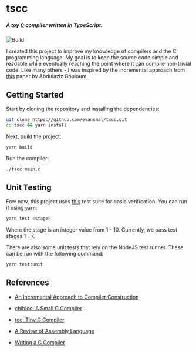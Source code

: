 # tscc

##### A toy [C](https://en.wikipedia.org/wiki/C_(programming_language)) compiler written in TypeScript.

![Build](https://github.com/evansmal/tscc/actions/workflows/main.yml/badge.svg)

I created this project to improve my knowledge of compilers and the C programming language. My goal is to keep the source code simple and readable while eventually reaching the point where it can compile non-trivial code. Like many others - I was inspired by the incremental approach from [this](http://scheme2006.cs.uchicago.edu/11-ghuloum.pdf) paper by Abdulaziz Ghuloum.

## Getting Started

Start by cloning the repository and installing the dependencies:

```sh
git clone https://github.com/evansmal/tscc.git
cd tscc && yarn install
```

Next, build the project:

```sh
yarn build
```

Run the compiler:

```sh
./tscc main.c
```

## Unit Testing

Fow now, this project uses [this](https://github.com/nlsandler/write_a_c_compiler) test suite for basic verification. You can run it using `yarn`:

```sh
yarn test <stage>
```

Where the stage is an integer value from 1 - 10. Currently, we pass test stages 1 - 7.

There are also some unit tests that rely on the NodeJS test runner. These can be run with the following command:

```sh
yarn test:unit
```

## References

- [An Incremental Approach to Compiler Construction](http://scheme2006.cs.uchicago.edu/11-ghuloum.pdf)

- [chibicc: A Small C Compiler](https://github.com/rui314/chibicc)

- [tcc: Tiny C Compiler](https://bellard.org/tcc)

- [A Review of Assembly Language](http://www.scs.stanford.edu/nyu/04fa/notes/l2.pdf)

- [Writing a C Compiler](https://norasandler.com/2017/11/29/Write-a-Compiler.html)
